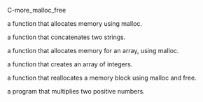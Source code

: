  C-more_malloc_free

a function that allocates memory using malloc.

a function that concatenates two strings.

a function that allocates memory for an array, using malloc.

a function that creates an array of integers.

a function that reallocates a memory block using malloc and free.

a program that multiplies two positive numbers.
